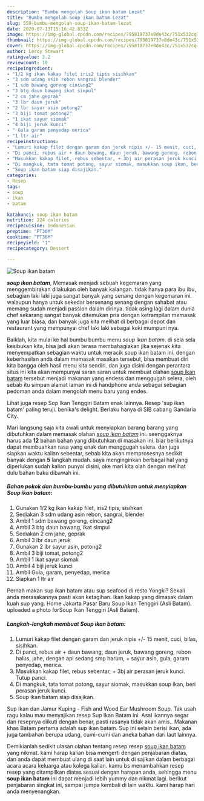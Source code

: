```yaml
---
description: "Bumbu mengolah Soup ikan batam Lezat"
title: "Bumbu mengolah Soup ikan batam Lezat"
slug: 559-bumbu-mengolah-soup-ikan-batam-lezat
date: 2020-07-13T15:16:42.833Z
image: https://img-global.cpcdn.com/recipes/795819737e8de43c/751x532cq70/soup-ikan-batam-foto-resep-utama.jpg
thumbnail: https://img-global.cpcdn.com/recipes/795819737e8de43c/751x532cq70/soup-ikan-batam-foto-resep-utama.jpg
cover: https://img-global.cpcdn.com/recipes/795819737e8de43c/751x532cq70/soup-ikan-batam-foto-resep-utama.jpg
author: Leroy Stewart
ratingvalue: 3.2
reviewcount: 10
recipeingredient:
- "1/2 kg ikan kakap filet iris2 tipis sisihkan"
- "3 sdm udang asin rebon sangrai blender"
- "1 sdm bawang goreng cincang2"
- "3 btg daun bawang ikat simpul"
- "2 cm jahe geprak"
- "3 lbr daun jeruk"
- "2 lbr sayur asin potong2"
- "3 biji tomat potong2"
- "1 ikat sayur siomak"
- "4 biji jeruk kunci"
- " Gula garam penyedap merica"
- "1 ltr air"
recipeinstructions:
- "Lumuri kakap filet dengan garam dan jeruk nipis +/- 15 menit, cuci, bilas, sisihkan."
- "Di panci, rebus air + daun bawang, daun jeruk, bawang goreng, rebon halus, jahe, dengan api sedang smp harum, + sayur asin, gula, garam penyedap, merica."
- "Masukkan kakap filet, rebus sebentar, + 3bj air perasan jeruk kunci. Tutup panci."
- "Di mangkuk, tata tomat potong, sayur siomak, masukkan soup ikan, beri perasan jeruk kunci."
- "Soup ikan batam siap disajikan."
categories:
- Resep
tags:
- soup
- ikan
- batam

katakunci: soup ikan batam 
nutrition: 224 calories
recipecuisine: Indonesian
preptime: "PT36M"
cooktime: "PT36M"
recipeyield: "1"
recipecategory: Dessert

---
```



![Soup ikan batam](https://img-global.cpcdn.com/recipes/795819737e8de43c/751x532cq70/soup-ikan-batam-foto-resep-utama.jpg)

<b><i>soup ikan batam</i></b>, Memasak menjadi sebuah kegemaran yang menggembirakan dilakukan oleh banyak kalangan. tidak hanya para ibu ibu, sebagian laki laki juga sangat banyak yang senang dengan kegemaran ini. walaupun hanya untuk sekedar bersenang senang dengan sahabat atau memang sudah menjadi passion dalam dirinya. tidak asing lagi dalam dunia chef sekarang sangat banyak ditemukan pria dengan ketrampilan memasak yang luar biasa, dan banyak juga kita melihat di berbagai depot dan restaurant yang mempunyai chef laki laki sebagai koki mumpuni nya.

Baiklah, kita mulai ke hal bumbu bumbu menu <i>soup ikan batam</i>. di sela sela kesibukan kita, bisa jadi akan terasa membahagiakan jika sejenak kita menyempatkan sebagian waktu untuk meracik soup ikan batam ini. dengan keberhasilan anda dalam memasak masakan tersebut, bisa membuat diri kita bangga oleh hasil menu kita sendiri. dan juga disini dengan perantara situs ini kita akan mempunyai saran saran untuk membuat olahan <u>soup ikan batam</u> tersebut menjadi makanan yang endess dan menggugah selera, oleh sebab itu simpan alamat laman ini di handphone anda sebagai sebagian pedoman anda dalam mengolah menu baru yang endes.

Lihat juga resep Sop Ikan Tenggiri Batam enak lainnya. Resep &#39;sup ikan batam&#39; paling teruji. benika&#39;s delight. Berlaku hanya di SIB cabang Gandaria City.


Mari langsung saja kita awali untuk menyiapkan barang barang yang dibutuhkan dalam memasak olahan <u><i>soup ikan batam</i></u> ini. seenggaknya harus ada <b>12</b> bahan bahan yang dibutuhkan di masakan ini. biar berikutnya dapat membuahkan rasa yang enak dan menggugah selera. dan juga siapkan waktu kalian sebentar, sebab kita akan memprosesnya sedikit banyak dengan <b>5</b> langkah mudah. saya menginginkan berbagai hal yang diperlukan sudah kalian punyai disini, oke mari kita olah dengan melihat dulu bahan baku dibawah ini.

<!--inarticleads1-->

##### Bahan pokok dan bumbu-bumbu yang dibutuhkan untuk menyiapkan Soup ikan batam:

1. Gunakan 1/2 kg ikan kakap filet, iris2 tipis, sisihkan
1. Sediakan 3 sdm udang asin rebon, sangrai, blender
1. Ambil 1 sdm bawang goreng, cincang2
1. Ambil 3 btg daun bawang, ikat simpul
1. Sediakan 2 cm jahe, geprak
1. Ambil 3 lbr daun jeruk
1. Gunakan 2 lbr sayur asin, potong2
1. Ambil 3 biji tomat, potong2
1. Ambil 1 ikat sayur siomak
1. Ambil 4 biji jeruk kunci
1. Ambil  Gula, garam, penyedap, merica
1. Siapkan 1 ltr air


Pernah makan sup ikan batam atau sup seafood di resto Yongki? Sekali anda merasakannya pasti akan ketagihan. Ikan kakap yang dimasak dalam kuah sup yang. Home Jakarta Pasar Baru Soup Ikan Tenggiri (Asli Batam). uploaded a photo forSoup Ikan Tenggiri (Asli Batam). 

<!--inarticleads2-->

##### Langkah-langkah membuat Soup ikan batam:

1. Lumuri kakap filet dengan garam dan jeruk nipis +/- 15 menit, cuci, bilas, sisihkan.
1. Di panci, rebus air + daun bawang, daun jeruk, bawang goreng, rebon halus, jahe, dengan api sedang smp harum, + sayur asin, gula, garam penyedap, merica.
1. Masukkan kakap filet, rebus sebentar, + 3bj air perasan jeruk kunci. Tutup panci.
1. Di mangkuk, tata tomat potong, sayur siomak, masukkan soup ikan, beri perasan jeruk kunci.
1. Soup ikan batam siap disajikan.


Sup Ikan dan Jamur Kuping - Fish and Wood Ear Mushroom Soup. Tak usah ragu kalau mau menyajikan resep Sup Ikan Batam ini. Asal ikannya segar dan resepnya diikuti dengan benar, pasti rasanya tidak akan amis.. Makanan khas Batam pertama adalah sup ikan batam. Sup ini selain berisi ikan, ada juga tambahan berupa udang, cumi-cumi dan aneka bahan dari laut lainnya. 

Demikianlah sedikit ulasan olahan tentang resep resep <u>soup ikan batam</u> yang nikmat. kami harap kalian bisa mengerti dengan penjabaran diatas, dan anda dapat membuat ulang di saat lain untuk di sajikan dalam berbagai acara acara keluarga atau kolega kalian. kamu bs menambahkan resep resep yang ditampilkan diatas sesuai dengan harapan anda, sehingga menu <b>soup ikan batam</b> ini dapat menjadi lebih yummy dan nikmat lagi. berikut penjabaran singkat ini, sampai jumpa kembali di lain waktu. kami harap hari anda menyenangkan.
